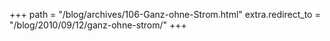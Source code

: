 +++
path = "/blog/archives/106-Ganz-ohne-Strom.html"
extra.redirect_to = "/blog/2010/09/12/ganz-ohne-strom/"
+++

